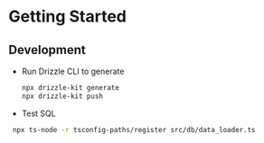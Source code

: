 # Getting Started

## Development

- Run Drizzle CLI to generate

  ```bash
  npx drizzle-kit generate
  npx drizzle-kit push
  ```

- Test SQL

```bash
 npx ts-node -r tsconfig-paths/register src/db/data_loader.ts
```
